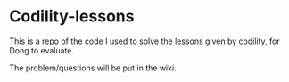 # Codility-lessons

This is a repo of the code I used to solve the lessons given by codility, for Dong to evaluate.

The problem/questions will be put in the wiki.

